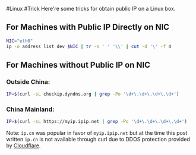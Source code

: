 #Linux #Trick
Here're some tricks for obtain public IP on a Linux box.
## For Machines with Public IP Directly on NIC
```bash
NIC="eth0"
ip -o address list dev $NIC | tr -s ' ' '\\' | cut -d '\' -f 4
```
## For Machines without Public IP on NIC
### Outside China:
```bash
IP=$(curl -sL checkip.dyndns.org | grep -Po '\d+\.\d+\.\d+\.\d+')
```
### China Mainland:
```bash
IP=$(curl -sL https://myip.ipip.net | grep -Po '\d+\.\d+\.\d+\.\d+')
```
Note: `ip.cn` was popular in favor of `myip.ipip.net` but at the time this post written `ip.cn` is not available through curl due to DDOS protection provided by [Cloudflare](cloudflare.com).

